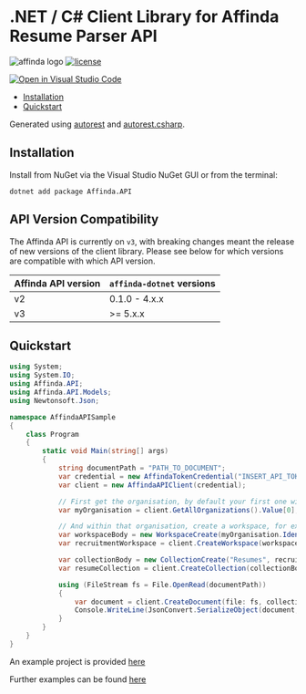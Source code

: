 # .NET / C# Client Library for Affinda Resume Parser API

![affinda logo](https://api.affinda.com/static/documentation/affinda_logo_light.png)
[![license](https://img.shields.io/github/license/affinda/affinda-dotnet)](https://choosealicense.com/licenses/mit/)

[![Open in Visual Studio Code](https://open.vscode.dev/badges/open-in-vscode.svg)](https://open.vscode.dev/affinda/affinda-dotnet)

- [Installation](#installation)
- [Quickstart](#quickstart)

Generated using [autorest](https://github.com/Azure/autorest)
and [autorest.csharp](https://github.com/Azure/autorest.csharp).

## Installation

Install from NuGet via the Visual Studio NuGet GUI or from the terminal:

```shell
dotnet add package Affinda.API
```

## API Version Compatibility

The Affinda API is currently on `v3`, with breaking changes meant the release of new versions of the client library.
Please see below for which versions are compatible with which API version.

| Affinda API version | `affinda-dotnet` versions |
| ------------------- | ------------------------- |
| v2                  | 0.1.0 - 4.x.x             |
| v3                  | \>= 5.x.x                 |

## Quickstart

```C#
using System;
using System.IO;
using Affinda.API;
using Affinda.API.Models;
using Newtonsoft.Json;

namespace AffindaAPISample
{
    class Program
    {
        static void Main(string[] args)
        {
            string documentPath = "PATH_TO_DOCUMENT";
            var credential = new AffindaTokenCredential("INSERT_API_TOKEN");
            var client = new AffindaAPIClient(credential);

            // First get the organisation, by default your first one will have free credits
            var myOrganisation = client.GetAllOrganizations().Value[0];

            // And within that organisation, create a workspace, for example for Recruitment:
            var workspaceBody = new WorkspaceCreate(myOrganisation.Identifier, "My Workspace");
            var recruitmentWorkspace = client.CreateWorkspace(workspaceBody).Value;

            var collectionBody = new CollectionCreate("Resumes", recruitmentWorkspace.Identifier, "resume");
            var resumeCollection = client.CreateCollection(collectionBody).Value;

            using (FileStream fs = File.OpenRead(documentPath))
            {
                var document = client.CreateDocument(file: fs, collection: resumeCollection.Identifier);
                Console.WriteLine(JsonConvert.SerializeObject(document, Formatting.Indented));
            }
        }
    }
}
```

An example project is provided [here](./SampleProgram/SampleProgram.csproj)

Further examples can be found [here](./docs/samples_csharp.md)
